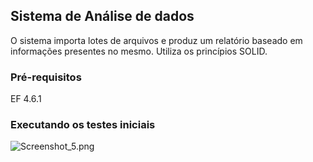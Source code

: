## Sistema de Análise de dados
O sistema importa lotes de arquivos e produz um relatório baseado em informações presentes no mesmo. Utiliza os princípios SOLID.

### Pré-requisitos
EF 4.6.1

### Executando os testes iniciais
![Screenshot_5.png](https://ap.imagensbrasil.org/images/2020/05/19/Screenshot_5.png)


